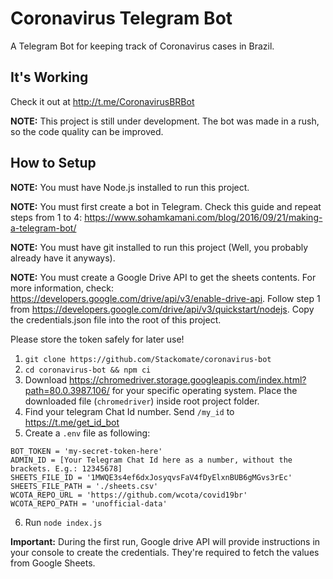 # Coronavirus Telegram Bot

A Telegram Bot for keeping track of Coronavirus cases in Brazil.

## It's Working

Check it out at http://t.me/CoronavirusBRBot

**NOTE:** This project is still under development. The bot was made in a rush, so the code quality can be improved.


## How to Setup

**NOTE:** You must have Node.js installed to run this project.

**NOTE:** You must first create a bot in Telegram. Check this guide and repeat steps from 1 to 4: 
https://www.sohamkamani.com/blog/2016/09/21/making-a-telegram-bot/

**NOTE:** You must have git installed to run this project (Well, you probably already have it anyways).

**NOTE:** You must create a Google Drive API to get the sheets contents. For more information, check: https://developers.google.com/drive/api/v3/enable-drive-api.
Follow step 1 from https://developers.google.com/drive/api/v3/quickstart/nodejs. Copy the credentials.json file into the root of this project.

Please store the token safely for later use!

1. ```git clone https://github.com/Stackomate/coronavirus-bot```
2. ```cd coronavirus-bot && npm ci```
3. Download https://chromedriver.storage.googleapis.com/index.html?path=80.0.3987.106/ for your specific operating system.
Place the downloaded file (`chromedriver`) inside root project folder.
4. Find your telegram Chat Id number. Send `/my_id` to https://t.me/get_id_bot
5. Create a `.env` file as following:
```
BOT_TOKEN = 'my-secret-token-here'
ADMIN_ID = [Your Telegram Chat Id here as a number, without the brackets. E.g.: 12345678]
SHEETS_FILE_ID = '1MWQE3s4ef6dxJosyqvsFaV4fDyElxnBUB6gMGvs3rEc'
SHEETS_FILE_PATH = './sheets.csv'
WCOTA_REPO_URL = 'https://github.com/wcota/covid19br'
WCOTA_REPO_PATH = 'unofficial-data'
```
6. Run ```node index.js```

**Important:** During the first run, Google drive API will provide instructions in your console to create the credentials. They're required to fetch the values from Google Sheets.